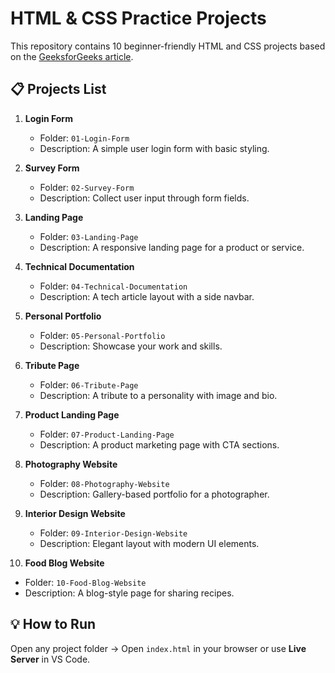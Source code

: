 # HTML & CSS Practice Projects

This repository contains 10 beginner-friendly HTML and CSS projects based on the [GeeksforGeeks article](https://www.geeksforgeeks.org/top-10-projects-for-beginners-to-practice-html-and-css-skills/).

## 📋 Projects List

1. **Login Form**
   - Folder: `01-Login-Form`
   - Description: A simple user login form with basic styling.

2. **Survey Form**
   - Folder: `02-Survey-Form`
   - Description: Collect user input through form fields.

3. **Landing Page**
   - Folder: `03-Landing-Page`
   - Description: A responsive landing page for a product or service.

4. **Technical Documentation**
   - Folder: `04-Technical-Documentation`
   - Description: A tech article layout with a side navbar.

5. **Personal Portfolio**
   - Folder: `05-Personal-Portfolio`
   - Description: Showcase your work and skills.

6. **Tribute Page**
   - Folder: `06-Tribute-Page`
   - Description: A tribute to a personality with image and bio.

7. **Product Landing Page**
   - Folder: `07-Product-Landing-Page`
   - Description: A product marketing page with CTA sections.

8. **Photography Website**
   - Folder: `08-Photography-Website`
   - Description: Gallery-based portfolio for a photographer.

9. **Interior Design Website**
   - Folder: `09-Interior-Design-Website`
   - Description: Elegant layout with modern UI elements.

10. **Food Blog Website**
   - Folder: `10-Food-Blog-Website`
   - Description: A blog-style page for sharing recipes.

## 💡 How to Run

Open any project folder → Open `index.html` in your browser or use **Live Server** in VS Code.
